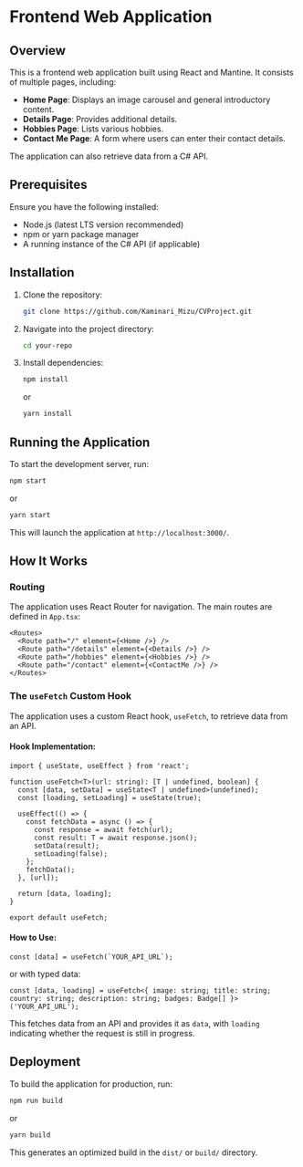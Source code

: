 # Frontend Web Application

## Overview
This is a frontend web application built using React and Mantine. It consists of multiple pages, including:

- **Home Page**: Displays an image carousel and general introductory content.
- **Details Page**: Provides additional details.
- **Hobbies Page**: Lists various hobbies.
- **Contact Me Page**: A form where users can enter their contact details.

The application can also retrieve data from a C# API.

## Prerequisites
Ensure you have the following installed:

- Node.js (latest LTS version recommended)
- npm or yarn package manager
- A running instance of the C# API (if applicable)

## Installation
1. Clone the repository:
   ```sh
   git clone https://github.com/Kaminari_Mizu/CVProject.git
   ```
2. Navigate into the project directory:
   ```sh
   cd your-repo
   ```
3. Install dependencies:
   ```sh
   npm install
   ```
   or
   ```sh
   yarn install
   ```

## Running the Application
To start the development server, run:
```sh
npm start
```
or
```sh
yarn start
```
This will launch the application at `http://localhost:3000/`.

## How It Works
### Routing
The application uses React Router for navigation. The main routes are defined in `App.tsx`:
```tsx
<Routes>
  <Route path="/" element={<Home />} />
  <Route path="/details" element={<Details />} />
  <Route path="/hobbies" element={<Hobbies />} />
  <Route path="/contact" element={<ContactMe />} />
</Routes>
```

### The `useFetch` Custom Hook
The application uses a custom React hook, `useFetch`, to retrieve data from an API.

#### Hook Implementation:
```tsx
import { useState, useEffect } from 'react';

function useFetch<T>(url: string): [T | undefined, boolean] {
  const [data, setData] = useState<T | undefined>(undefined);
  const [loading, setLoading] = useState(true);

  useEffect(() => {
    const fetchData = async () => {
      const response = await fetch(url);
      const result: T = await response.json();
      setData(result);
      setLoading(false);
    };
    fetchData();
  }, [url]);

  return [data, loading];
}

export default useFetch;
```

#### How to Use:
```tsx
const [data] = useFetch(`YOUR_API_URL`);
```
or with typed data:
```tsx
const [data, loading] = useFetch<{ image: string; title: string; country: string; description: string; badges: Badge[] }>('YOUR_API_URL');
```
This fetches data from an API and provides it as `data`, with `loading` indicating whether the request is still in progress.

## Deployment
To build the application for production, run:
```sh
npm run build
```
or
```sh
yarn build
```
This generates an optimized build in the `dist/` or `build/` directory.

